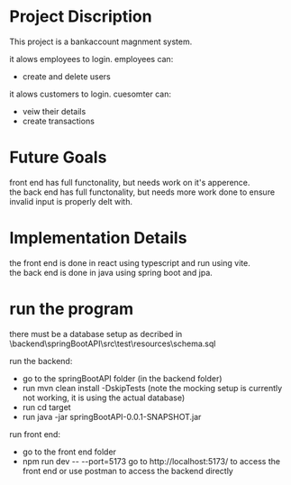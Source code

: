 # Project Discription
This project is a bankaccount magnment system.

it alows employees to login. employees can:
  - create and delete users
    
it alows customers to login. cuesomter can:
  - veiw their details
  - create transactions

# Future Goals
front end has full functonality, but needs work on it's apperence.  
the back end has full functonality, but needs more work done to ensure invalid input is properly delt with.

# Implementation Details
the front end is done in react using typescript and run using vite.  
the back end is done in java using spring boot and jpa.

# run the program
there must be a database setup as decribed in \backend\springBootAPI\src\test\resources\schema.sql

run the backend:
  - go to the springBootAPI folder (in the backend folder)
  - run mvn clean install -DskipTests (note the mocking setup is currently not working, it is using the actual database)
  - run cd target
  - run java -jar springBootAPI-0.0.1-SNAPSHOT.jar
    
run front end:
  - go to the front end folder
  - npm run dev -- --port=5173
go to http://localhost:5173/ to access the front end or use postman to access the backend directly

